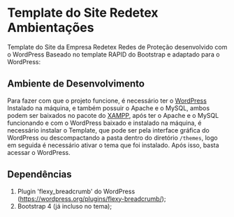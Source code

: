# Template do Site Redetex Ambientações
Template do Site da Empresa Redetex Redes de Proteção desenvolvido com o WordPress
Baseado no template RAPID do Bootstrap e adaptado para o WordPress:

## Ambiente de Desenvolvimento
Para fazer com que o projeto funcione, é necessário ter o [WordPress](https://br.wordpress.org/download/) Instalado na máquina, e também possuir o Apache e o MySQL, ambos podem ser baixados no pacote do [XAMPP](https://www.apachefriends.org/pt_br/download.html), após ter o Apache e o MySQL funcionando e com o WordPress baixado e instalado na máquina, é necessário instalar o Template, que pode ser pela interface gráfica do WordPress ou descompactando a pasta dentro do diretório `/themes`, logo em seguida é necessário ativar o tema que foi instalado.
Após isso, basta acessar o WordPress.

## Dependências

1. Plugin 'flexy_breadcrumb' do WordPress (https://wordpress.org/plugins/flexy-breadcrumb/);
2. Bootstrap 4 (já incluso no tema);
